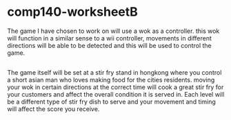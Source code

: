 # comp140-worksheetB

The game I have chosen to work on will use a wok as a controller. this wok will function in a similar sense to a wii controller, movements in different directions will be able to be detected and this will be used to control the game. 

## 
The game itself will be set at a stir fry stand in hongkong where you control a short asian man who loves making food for the cities residents. moving your wok in certain directions at the correct time will cook a great stir fry for your customers and affect the overall condition it is served in. Each level will be a different type of stir fry dish to serve and your movement and timing will affect the score you receive.  

